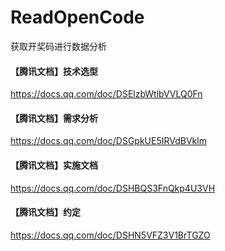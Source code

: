 # ReadOpenCode
获取开奖码进行数据分析
#### 【腾讯文档】技术选型
https://docs.qq.com/doc/DSElzbWtlbVVLQ0Fn

#### 【腾讯文档】需求分析
https://docs.qq.com/doc/DSGpkUE5IRVdBVklm

#### 【腾讯文档】实施文档
https://docs.qq.com/doc/DSHBQS3FnQkp4U3VH

#### 【腾讯文档】约定
https://docs.qq.com/doc/DSHN5VFZ3V1BrTGZO
